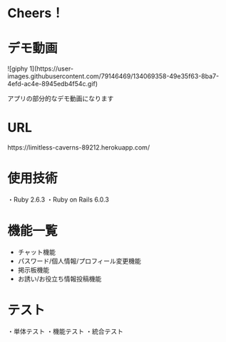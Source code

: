 <h1>Cheers！</h1>


<h1>デモ動画</h1>
 ![giphy 1](https://user-images.githubusercontent.com/79146469/134069358-49e35f63-8ba7-4efd-ac4e-8945edb4f54c.gif)
<p>アプリの部分的なデモ動画になります</p>
<h1>URL</h1>
https://limitless-caverns-89212.herokuapp.com/

<h1>使用技術</h1>
・Ruby 2.6.3
・Ruby on Rails 6.0.3

<h1>機能一覧</h1>
<ul>
 <li>チャット機能</li>
 <li>パスワード/個人情報/プロフィール変更機能</li>
 <li>掲示板機能</li>
 <li>お誘い/お役立ち情報投稿機能</li>
</ul>

<h1>テスト</h1>
・単体テスト
・機能テスト
・統合テスト

